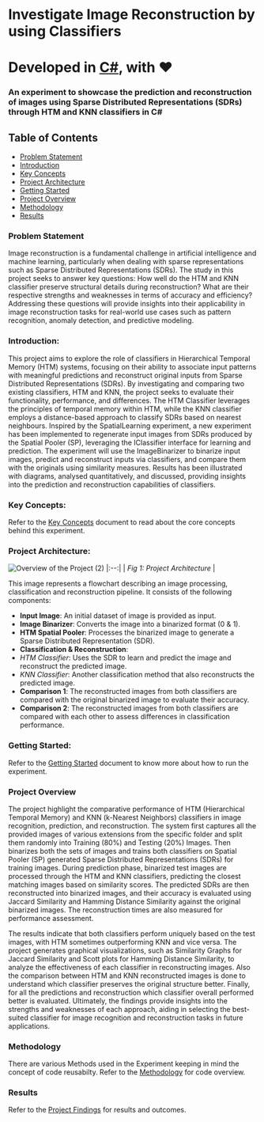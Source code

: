 # Investigate Image Reconstruction by using Classifiers

# Developed in [**C#**](https://learn.microsoft.com/en-us/dotnet/csharp/), with ❤️

### An experiment to showcase the prediction and reconstruction of images using Sparse Distributed Representations (SDRs) through HTM and KNN classifiers in C#

## Table of Contents
- [Problem Statement](#problem-statement)
- [Introduction](#introduction)
- [Key Concepts](#key-concepts)
- [Project Architecture](#project-architecture)
- [Getting Started](#getting-started)
- [Project Overview](#project-overview)
- [Methodology](#methodology)
- [Results](#results)
### Problem Statement

Image reconstruction is a fundamental challenge in artificial intelligence and machine learning, particularly when dealing with sparse representations such as Sparse Distributed Representations (SDRs). The study in this project seeks to answer key questions: How well do the HTM and KNN classifier preserve structural details during reconstruction? What are their respective strengths and weaknesses in terms of accuracy and efficiency? Addressing these questions will provide insights into their applicability in image reconstruction tasks for real-world use cases such as pattern recognition, anomaly detection, and predictive modeling.

### Introduction:

This project aims to explore the role of classifiers in Hierarchical Temporal Memory (HTM) systems, focusing on their ability to associate input patterns with meaningful predictions and reconstruct original inputs from Sparse Distributed Representations (SDRs). By investigating and comparing two existing classifiers, HTM and KNN, the project seeks to evaluate their functionality, performance, and differences. The HTM Classifier leverages the principles of temporal memory within HTM, while the KNN classifier employs a distance-based approach to classify SDRs based on nearest neighbours. Inspired by the SpatialLearning experiment, a new experiment has been implemented to regenerate input images from SDRs produced by the Spatial Pooler (SP), leveraging the IClassifier interface for learning and prediction. The experiment will use the ImageBinarizer to binarize input images, predict and reconstruct inputs via classifiers, and compare them with the originals using similarity measures. Results has been illustrated with diagrams, analysed quantitatively, and discussed, providing insights into the prediction and reconstruction capabilities of classifiers.

### Key Concepts:

Refer to the [Key Concepts](https://github.com/Avradip24/Code_Wizards/blob/master/source/Samples/NeoCortexApiSample/Documentations/MD_Files/Key%20Concepts.md) document to read about the core concepts behind this experiment.

### Project Architecture:

![Overview of the Project (2)](https://github.com/user-attachments/assets/7bed04c0-6e72-47c7-819b-4f7028373367)
|:--:| 
| *Fig 1: Project Architecture* |

This image represents a flowchart describing an image processing, classification and reconstruction pipeline. It consists of the following components:
- **Input Image**: An initial dataset of image is provided as input.
- **Image Binarizer**: Converts the image into a binarized format (0 & 1).
- **HTM Spatial Pooler**: Processes the binarized image to generate a Sparse Distributed Representation (SDR).
- **Classification & Reconstruction**:
- *HTM Classifier*: Uses the SDR to learn and predict the image and reconstruct the predicted image.
- *KNN Classifier*: Another classification method that also reconstructs the predicted image.
- **Comparison 1**: The reconstructed images from both classifiers are compared with the original binarized image to evaluate their accuracy.
- **Comparison 2**: The reconstructed images from both classifiers are compared with each other to assess differences in classification performance.

### Getting Started:

Refer to the [Getting Started](https://github.com/Avradip24/Code_Wizards/blob/master/source/Samples/NeoCortexApiSample/Documentations/MD_Files/Getting%20Started.md) document to know more about how to run the experiment.


### Project Overview

The project highlight the comparative performance of HTM (Hierarchical Temporal Memory) and KNN (k-Nearest Neighbors) classifiers in image recognition, prediction, and reconstruction. The system first captures all the provided images of various extensions from the specific folder and split them randomly into Training (80%) and Testing (20%) Images. Then binarizes both the sets of images and trains both classifiers on Spatial Pooler (SP) generated Sparse Distributed Representations (SDRs) for training images. During prediction phase, binarized test images are processed through the HTM and KNN classifiers, predicting the closest matching images based on similarity scores. The predicted SDRs are then reconstructed into binarized images, and their accuracy is evaluated using Jaccard Similarity and Hamming Distance Similarity against the original binarized images. The reconstruction times are also measured for performance assessment.

The results indicate that both classifiers perform uniquely based on the test images, with HTM sometimes outperforming KNN and vice versa. The project generates graphical visualizations, such as Similarity Graphs for Jaccard Similarity and Scott plots for Hamming Distance Similarity, to analyze the effectiveness of each classifier in reconstructing images. Also the comparison between HTM and KNN reconstructed images is done to understand which classifier preserves the original structure better. Finally, for all the predictions and reconstruction which classifier overall performed better is evaluated. Ultimately, the findings provide insights into the strengths and weaknesses of each approach, aiding in selecting the best-suited classifier for image recognition and reconstruction tasks in future applications.  

### Methodology

There are various Methods used in the Experiment keeping in mind the concept of code reusabilty. Refer to the [Methodology](https://github.com/Avradip24/Code_Wizards/blob/master/source/Samples/NeoCortexApiSample/Documentations/MD_Files/Methodology.md) for code overview.

### Results

Refer to the [Project Findings](https://github.com/Avradip24/Code_Wizards/blob/master/source/Samples/NeoCortexApiSample/Documentations/MD_Files/ProjectFindings.md) for results and outcomes. 
